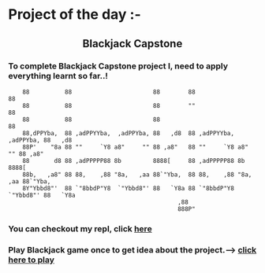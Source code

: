 # Project of the day :-
## <center>**Blackjack Capstone**</center>
### To complete Blackjack Capstone project I, need to apply everything learnt so far..!

```
    88          88                       88        88                       88         
    88          88                       88        ""                       88         
    88          88                       88                                 88         
    88,dPPYba,  88 ,adPPYYba,  ,adPPYba, 88   ,d8  88 ,adPPYYba,  ,adPPYba, 88   ,d8   
    88P'    "8a 88 ""     `Y8 a8"     "" 88 ,a8"   88 ""     `Y8 a8"     "" 88 ,a8"    
    88       d8 88 ,adPPPPP88 8b         8888[     88 ,adPPPPP88 8b         8888[      
    88b,   ,a8" 88 88,    ,88 "8a,   ,aa 88`"Yba,  88 88,    ,88 "8a,   ,aa 88`"Yba,   
    8Y"Ybbd8"'  88 `"8bbdP"Y8  `"Ybbd8"' 88   `Y8a 88 `"8bbdP"Y8  `"Ybbd8"' 88   `Y8a  
                                                ,88                                  
                                                888P"    
```
### You can checkout my repl, click [here](https://replit.com/@SHrEE010/Day-11#main.py)
### Play Blackjack game once to get idea about the project.--> [click here to play](https://games.washingtonpost.com/games/blackjack)
